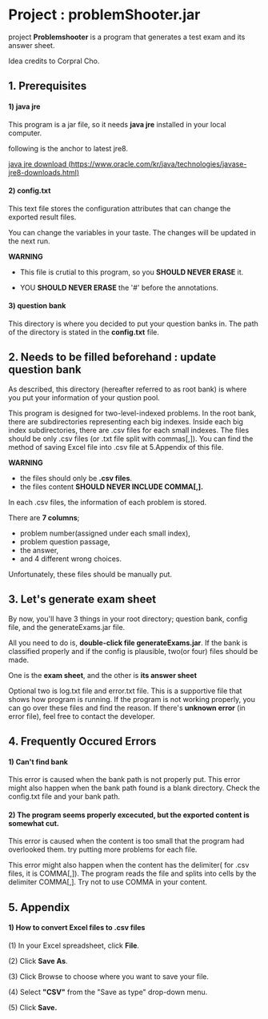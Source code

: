 # Project : problemShooter.jar
project **Problemshooter** is a program that generates a test exam and its answer sheet.

Idea credits to Corpral Cho.

## 1. Prerequisites
#### 1) java jre
This program is a jar file, so it needs **java jre** installed in your local computer.

following is the anchor to latest jre8.

[java jre download (https://www.oracle.com/kr/java/technologies/javase-jre8-downloads.html)](https://www.oracle.com/kr/java/technologies/javase-jre8-downloads.html)

#### 2) config.txt
This text file stores the configuration attributes that can change the exported result files.

You can change the variables in your taste. The changes will be updated in the next run.

**WARNING**

* This file is crutial to this program, so you **SHOULD NEVER ERASE** it.

* YOU **SHOULD NEVER ERASE** the '#' before the annotations. 


#### 3) question bank
This directory is where you decided to put your question banks in. The path of the directory is stated in the **config.txt** file.

## 2. Needs to be filled beforehand : update question bank
As described, this directory (hereafter referred to as root bank) is where you put your information of your qustion pool.

This program is designed for two-level-indexed problems. In the root bank, there are subdirectories representing each big indexes. Inside each big index subdirectories, there are .csv files for each small indexes. The files should be only .csv files (or .txt file split with commas[,]). You can find the method of saving Excel file into .csv file at 5.Appendix of this file.

**WARNING**

* the files should only be **.csv files**.
* the files content **SHOULD NEVER INCLUDE COMMA[,].**

In each .csv files, the information of each problem is stored. 

There are **7 columns**; 
- problem number(assigned under each small index), 
- problem question passage, 
- the answer, 
- and 4 different wrong choices.

Unfortunately, these files should be manually put.

## 3. Let's generate exam sheet
By now, you'll have 3 things in your root directory; question bank, config file, and the generateExams.jar file.

All you need to do is, **double-click file generateExams.jar**. 
If the bank is classified properly and if the config is plausible, two(or four) files should be made. 

One is the **exam sheet**, and the other is **its answer sheet**

Optional two is log.txt file and error.txt file. This is a supportive file that shows how program is running. If the program is not working properly, you can go over these files and find the reason. If there's **unknown error** (in error file), feel free to contact the developer.  

## 4. Frequently Occured Errors
#### 1) Can't find bank
 This error is caused when the bank path is not properly put. This error might also happen when the bank path found is a blank directory. Check the config.txt file and your bank path.
 
#### 2) The program seems properly excecuted, but the exported content is somewhat cut.
 This error is caused when the content is too small that the program had overlooked them. try putting more problems for each file.
 
 This error might also happen when the content has the delimiter( for .csv files, it is COMMA[,]). The program reads the file and splits into cells by the delimiter COMMA[,]. Try not to use COMMA in your content.

## 5. Appendix
#### 1) How to convert Excel files to .csv files
(1) In your Excel spreadsheet, click **File**.

(2) Click **Save As**.

(3) Click Browse to choose where you want to save your file.

(4) Select **"CSV"** from the "Save as type" drop-down menu.

(5) Click **Save.**


